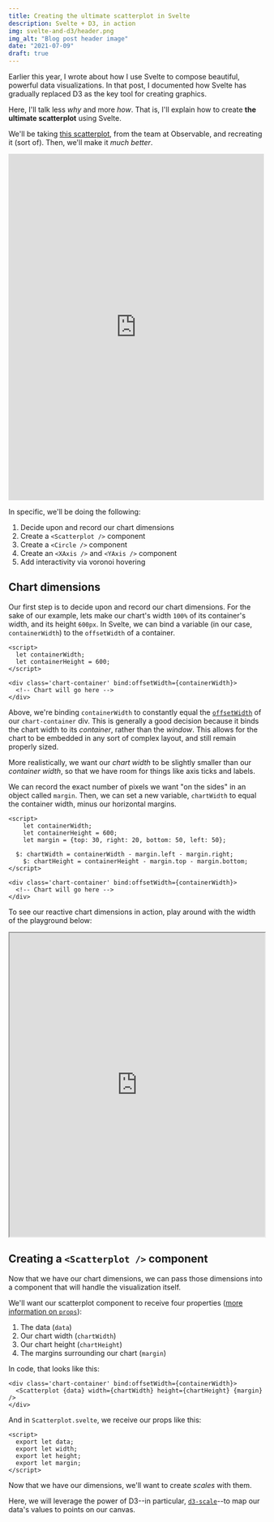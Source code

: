 ```yaml
---
title: Creating the ultimate scatterplot in Svelte
description: Svelte + D3, in action
img: svelte-and-d3/header.png
img_alt: "Blog post header image"
date: "2021-07-09"
draft: true
---
```


<!-- https://svelte.dev/repl/b4c485ee69484fd8a63b8dc07c3b20a2?version=3.4.1 -->
<!-- https://observablehq.com/@d3/scatterplot -->

Earlier this year, I wrote about how I use Svelte to compose beautiful, powerful data visualizations. In that post, I documented how Svelte has gradually replaced D3 as the key tool for creating graphics. 

Here, I'll talk less *why* and more *how*. That is, I'll explain how to create **the ultimate scatterplot** using Svelte.

We'll be taking [this scatterplot](https://observablehq.com/@d3/scatterplot), from the team at Observable, and recreating it (sort of). Then, we'll make it *much better*.

<iframe width="100%" height="684" frameborder="0" style="background: white"
  src="https://observablehq.com/embed/@d3/scatterplot?cells=chart"></iframe>

In specific, we'll be doing the following:

1. Decide upon and record our chart dimensions
2. Create a `<Scatterplot />` component
3. Create a `<Circle />` component
4. Create an `<XAxis />` and `<YAxis />` component
5. Add interactivity via voronoi hovering

## Chart dimensions

Our first step is to decide upon and record our chart dimensions. For the sake of our example, lets make our chart's width `100%` of its container's width, and its height `600px`. In Svelte, we can bind a variable (in our case, `containerWidth`) to the `offsetWidth` of a container.

```jsx{2,6}[App.svelte]
<script>
  let containerWidth;
  let containerHeight = 600;
</script>

<div class='chart-container' bind:offsetWidth={containerWidth}>
  <!-- Chart will go here -->
</div>
```

Above, we're binding `containerWidth` to constantly equal the [`offsetWidth`](https://developer.mozilla.org/en-US/docs/Web/API/HTMLElement/offsetWidth) of our `chart-container` div. This is generally a good decision because it binds the chart width to its *container*, rather than the *window*. This allows for the chart to be embedded in any sort of complex layout, and still remain properly sized.

More realistically, we want our *chart width* to be slightly smaller than our *container width*, so that we have room for things like axis ticks and labels. 

We can record the exact number of pixels we want "on the sides" in an object called `margin`. Then, we can set a new variable, `chartWidth` to equal the container width, minus our horizontal margins.

```jsx{4, 5, 6}[App.svelte]
<script>
	let containerWidth;
	let containerHeight = 600;
	let margin = {top: 30, right: 20, bottom: 50, left: 50};

  $: chartWidth = containerWidth - margin.left - margin.right;
	$: chartHeight = containerHeight - margin.top - margin.bottom;
</script>

<div class='chart-container' bind:offsetWidth={containerWidth}>
  <!-- Chart will go here -->
</div>
```

<info-box>
  <template #info-box>

We're using the `$` notation here because `chartWidth` is *reactive*; that is, it updates according to another variable, `containerWidth`, which updates on resize.

  </template>
</info-box>

To see our reactive chart dimensions in action, play around with the width of the playground below:

<iframe src="https://svelte.dev/repl/060a2a7847bc479eb4e456c966f096e9?version=3.38.3" width="100%" height='600' title="Responsive chart container"></iframe>

## Creating a `<Scatterplot />` component

Now that we have our chart dimensions, we can pass those dimensions into a component that will handle the visualization itself.

We'll want our scatterplot component to receive four properties ([more information on `props`](https://svelte.dev/tutorial/declaring-props)):

1. The data (`data`)
2. Our chart width (`chartWidth`)
3. Our chart height (`chartHeight`)
4. The margins surrounding our chart (`margin`)

In code, that looks like this:

```html{2}[App.svelte]
<div class='chart-container' bind:offsetWidth={containerWidth}>
  <Scatterplot {data} width={chartWidth} height={chartHeight} {margin} />
</div>
```

And in `Scatterplot.svelte`, we receive our props like this:

```jsx[Scatterplot.svelte]
<script>
  export let data;
  export let width;
  export let height;
  export let margin;
</script>
```

Now that we have our dimensions, we'll want to create *scales* with them. 

<more-info>
  <template #more-info>

lol

  </template>
</more-info> 

<info-box>
  <template #info-box>

We're using the `$` notation here because `chartWidth` is *reactive*; that is, it updates according to another variable, `containerWidth`, which updates on resize.

  </template>
</info-box>

Here, we will leverage the power of D3--in particular, [`d3-scale`](https://github.com/d3/d3-scale)--to map our data's values to points on our canvas.